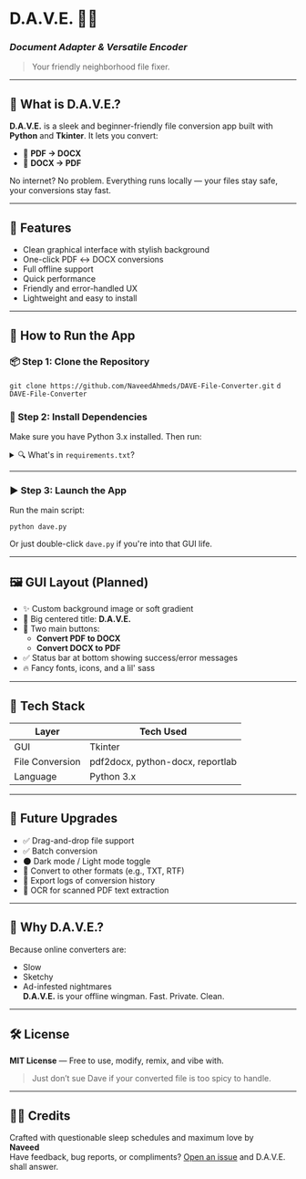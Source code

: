 # D.A.V.E. 🧠📄

### _Document Adapter & Versatile Encoder_

> Your friendly neighborhood file fixer.

---

## 🔧 What is D.A.V.E.?

**D.A.V.E.** is a sleek and beginner-friendly file conversion app built with **Python** and **Tkinter**. It lets you convert:

- 📄 **PDF → DOCX**
- 📃 **DOCX → PDF**

No internet? No problem. Everything runs locally — your files stay safe, your conversions stay fast.

---

## 🎯 Features

- Clean graphical interface with stylish background
- One-click PDF ↔ DOCX conversions
- Full offline support
- Quick performance
- Friendly and error-handled UX
- Lightweight and easy to install

---

## 🚀 How to Run the App

### 📦 Step 1: Clone the Repository

`git clone https://github.com/NaveedAhmeds/DAVE-File-Converter.git`
`d DAVE-File-Converter`

### 🧰 Step 2: Install Dependencies

Make sure you have Python 3.x installed. Then run:

<details>
<summary>🔍 What's in <code>requirements.txt</code>?</summary>

- `pdf2docx` – For converting PDF to DOCX
- `python-docx` – For DOCX creation
- `reportlab` – For generating PDFs
- `tkinter` – For the GUI (comes pre-installed with most Python setups)

</details>

---

### ▶️ Step 3: Launch the App

Run the main script:

`python dave.py`

Or just double-click `dave.py` if you're into that GUI life.

---

## 🖼️ GUI Layout (Planned)

- ✨ Custom background image or soft gradient
- 🧠 Big centered title: **D.A.V.E.**
- 📂 Two main buttons:
  - **Convert PDF to DOCX**
  - **Convert DOCX to PDF**
- ✅ Status bar at bottom showing success/error messages
- 🔥 Fancy fonts, icons, and a lil' sass

---

## 🧠 Tech Stack

| Layer           | Tech Used                        |
| --------------- | -------------------------------- |
| GUI             | Tkinter                          |
| File Conversion | pdf2docx, python-docx, reportlab |
| Language        | Python 3.x                       |

---

## 🔮 Future Upgrades

- ✅ Drag-and-drop file support
- ✅ Batch conversion
- 🌑 Dark mode / Light mode toggle
- 💼 Convert to other formats (e.g., TXT, RTF)
- 💾 Export logs of conversion history
- 🧠 OCR for scanned PDF text extraction

---

## 🤔 Why D.A.V.E.?

Because online converters are:

- Slow
- Sketchy
- Ad-infested nightmares  
  **D.A.V.E.** is your offline wingman. Fast. Private. Clean.

---

## 🛠️ License

**MIT License** — Free to use, modify, remix, and vibe with.

> Just don’t sue Dave if your converted file is too spicy to handle.

---

## 🙋‍♂️ Credits

Crafted with questionable sleep schedules and maximum love by  
**Naveed**  
Have feedback, bug reports, or compliments? [Open an issue](https://github.com/naveedahmeds/DAVE-File-Converter/issues) and D.A.V.E. shall answer.
